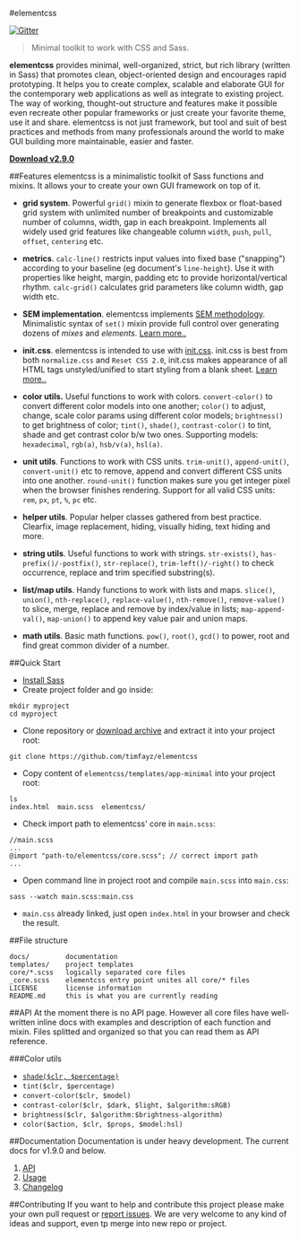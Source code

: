 #elementcss

[![Gitter](https://badges.gitter.im/Join%20Chat.svg)](https://gitter.im/timfayz/elementcss?utm_source=badge&utm_medium=badge&utm_campaign=pr-badge)

> Minimal toolkit to work with CSS and Sass.

**elementcss** provides minimal, well-organized, strict, but rich library (written in Sass) that promotes clean, object-oriented design and encourages rapid prototyping. It helps you to create complex, scalable and elaborate GUI for the contemporary web applications as well as integrate to existing project. The way of working, thought-out structure and features make it possible even recreate other popular frameworks or just create your favorite theme, use it and share. elementcss is not just framework, but tool and suit of best practices and methods from many professionals around the world to make GUI building more maintainable, easier and faster.

**[Download v2.9.0](https://github.com/timfayz/elementcss/archive/master.zip)**

##Features
elementcss is a minimalistic toolkit of Sass functions and mixins. It allows your to create your own GUI framework on top of it.

- **grid system**. Powerful `grid()` mixin to generate flexbox or float-based grid system with unlimited number of breakpoints and customizable number of columns, width, gap in each breakpoint. Implements all widely used grid features like changeable column `width`, `push`, `pull`, `offset`, `centering` etc.

- **metrics**. `calc-line()` restricts input values into fixed base ("snapping") according to your baseline (eg document's `line-height`). Use it with properties like height, margin, padding etc to provide horizontal/vertical rhythm. `calc-grid()` calculates grid parameters like column width, gap width etc.

- **SEM implementation**. elementcss implements [SEM methodology](https://github.com/timfayz/SEM). Minimalistic syntax of `set()` mixin provide full control over generating dozens of *mixes* and *elements*. [Learn more..](https://github.com/timfayz/SEM)

- **init.css**. elementcss is intended to use with [init.css](https://github.com/timfayz/init.css). init.css is best from both `normalize.css` and `Reset CSS 2.0`, init.css makes appearance of all HTML tags unstyled/unified to start styling from a blank sheet. [Learn more..](https://github.com/timfayz/init.css)

- **color utils.** Useful functions to work with colors. `convert-color()` to convert different color models into one another; `color()` to adjust, change, scale color params using different color models; `brightness()` to get brightness of color; `tint()`, `shade()`, `contrast-color()` to tint, shade and get contrast color b/w two ones. Supporting models: `hexadecimal`, `rgb(a)`, `hsb/v(a)`, `hsl(a)`.

- **unit utils**. Functions to work with CSS units. `trim-unit()`, `append-unit()`, `convert-unit()` etc to remove, append and convert different CSS units into one another. `round-unit()` function makes sure you get integer pixel when the browser finishes rendering. Support for all valid CSS units: `rem`, `px`, `pt`, `%`, `pc` etc.

- **helper utils**. Popular helper classes gathered from best practice. Clearfix, image replacement, hiding, visually hiding, text hiding and more.

- **string utils**. Useful functions to work with strings. `str-exists()`, `has-prefix()/-postfix()`, `str-replace()`, `trim-left()/-right()` to check occurrence, replace and trim specified substring(s).

- **list/map utils**. Handy functions to work with lists and maps. `slice()`, `union()`, `nth-replace()`, `replace-value()`, `nth-remove()`, `remove-value()` to slice, merge, replace and remove by index/value in lists; `map-append-val()`, `map-union()` to append key value pair and union maps.

- **math utils**. Basic math functions. `pow()`, `root()`, `gcd()` to power, root and find great common divider of a number.


##Quick Start
* [Install Sass](http://sass-lang.com/install)
* Create project folder and go inside:
```
mkdir myproject
cd myproject
```
* Clone repository or [download archive](https://github.com/kalopsia/element/archive/master.zip) and extract it into your project root:
```
git clone https://github.com/timfayz/elementcss
```
* Copy content of `elementcss/templates/app-minimal` into your project root:
```
ls
index.html  main.scss  elementcss/
```
* Check import path to elementcss' core in `main.scss`:
```
//main.scss
...
@import "path-to/elementcss/core.scss"; // correct import path
...
```
* Open command line in project root and compile `main.scss` into `main.css`:
```
sass --watch main.scss:main.css
```
* `main.css` already linked, just open `index.html` in your browser and check the result.


##File structure
```
docs/         documentation
templates/    project templates
core/*.scss   logically separated core files
_core.scss    elementcss entry point unites all core/* files
LICENSE       license information
README.md     this is what you are currently reading
```

##API
At the moment there is no API page. However all core files have well-written inline docs with examples and description of each function and mixin. Files splitted and organized so that you can read them as API reference.

###Color utils
- [`shade($clr, $percentage)`](https://github.com/timfayz/elementcss/blob/master/core/_color.scss#L3)
- `tint($clr, $percentage)`
- `convert-color($clr, $model)`
- `contrast-color($clr, $dark, $light, $algorithm:sRGB)`
- `brightness($clr, $algorithm:$brightness-algorithm)`
- `color($action, $clr, $props, $model:hsl)`

##Documentation
Documentation is under heavy development. The current docs for v1.9.0 and below.

1. [API](https://github.com/timfayz/elementcss/blob/master/docs/0-preface.md)<br/>
1. [Usage](https://github.com/timfayz/elementcss/blob/master/docs/2-usage.md)<br/>
1. [Changelog](https://github.com/timfayz/elementcss/blob/master/docs/2-usage.md)<br/>

##Contributing
If you want to help and contribute this project please make your own pull request or [report issues](https://github.com/timfayz/elementcss/issues). We are very welcome to any kind of ideas and support, even tp merge into new repo or project.
